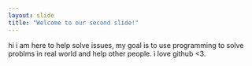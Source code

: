 ```yaml
---
layout: slide
title: "Welcome to our second slide!"
---
```

hi i am here to help solve issues, my goal is to use programming to solve problms in real world and help other people.
i love github <3.
